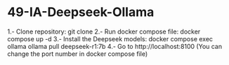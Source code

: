 # 49-IA-Deepseek-Ollama


1.- Clone repository: git clone
2.- Run docker compose file: docker compose up -d
3.- Install the Deepseek models: docker compose exec ollama ollama pull deepseek-r1:7b
4.- Go to http://localhost:8100 (You can change the port number in docker compose file)



